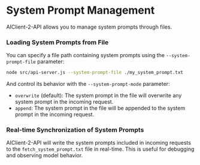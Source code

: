 # System Prompt Management

AIClient-2-API allows you to manage system prompts through files.

### Loading System Prompts from File

You can specify a file path containing system prompts using the `--system-prompt-file` parameter:

```bash
node src/api-server.js --system-prompt-file ./my_system_prompt.txt
```

And control its behavior with the `--system-prompt-mode` parameter:

*   `overwrite` (default): The system prompt in the file will overwrite any system prompt in the incoming request.
*   `append`: The system prompt in the file will be appended to the system prompt in the incoming request.

### Real-time Synchronization of System Prompts

AIClient-2-API will write the system prompts included in incoming requests to the `fetch_system_prompt.txt` file in real-time. This is useful for debugging and observing model behavior.